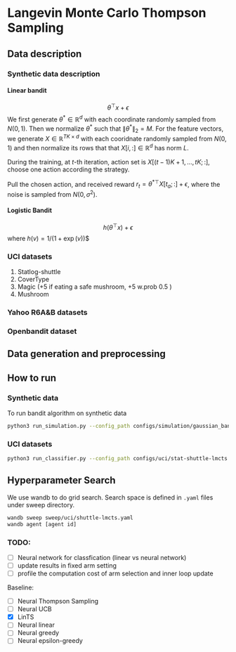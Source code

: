 # Langevin Monte Carlo Thompson Sampling


## Data description

### Synthetic data description

#### Linear bandit

$$\theta^\top x + \epsilon$$
We first generate $\theta^*\in\mathbb{R}^d$ with each coordinate randomly sampled from $N(0,1)$. Then we normalize $\theta^*$ such that $\|\theta^*\|_2=M$. For the feature vectors, we generate $X\in\mathbb{R}^{TK\times d}$ with each cooridnate randomly sampled from $N(0,1)$ and then normalize its rows that that $X[i,:]\in\mathbb{R}^d$ has norm $L$. 

During the training, at $t$-th iteration, action set is $X[(t-1)K+1,\ldots, tK; :]$, choose one action according the strategy.

Pull the chosen action, and received reward $r_t=\theta^{*\top}X[t_a;:]+\epsilon$, where the noise is sampled from $N(0,\sigma^2)$.

#### Logistic Bandit

$$h(\theta^\top x) +\epsilon$$ where $h(v)=1/(1+\exp(v))$$

### UCI datasets
1. Statlog-shuttle
2. CoverType
3. Magic (+5 if eating a safe mushroom, +5 w.prob 0.5 )
4. Mushroom

### Yahoo R6A&B datasets

### Openbandit dataset

## Data generation and preprocessing 


## How to run 
### Synthetic data
To run bandit algorithm on synthetic data
```bash
python3 run_simulation.py --config_path configs/simulation/gaussian_bandit-linear-LMCTS.yaml --repeat [number of experiments to repeat] --log 
```

### UCI datasets
```bash
python3 run_classifier.py --config_path configs/uci/stat-shuttle-lmcts.yaml --repeat [number of experiments to repeat] --log
```

## Hyperparameter Search
We use wandb to do grid search. Search space is defined in `.yaml` files under sweep directory. 
```bash
wandb sweep sweep/uci/shuttle-lmcts.yaml
wandb agent [agent id]
```

### TODO:
- [ ] Neural network for classfication (linear vs neural network)
- [ ] update results in fixed arm setting
- [ ] profile the computation cost of arm selection and inner loop update

Baseline: 
- [ ] Neural Thompson Sampling
- [ ] Neural UCB
- [x] LinTS
- [ ] Neural linear
- [ ] Neural greedy
- [ ] Neural epsilon-greedy
